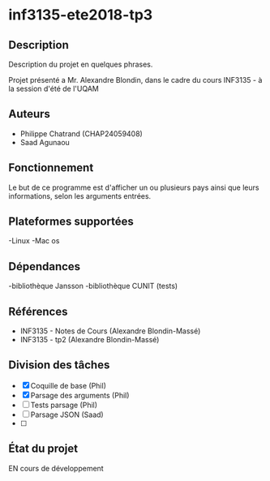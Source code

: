 # inf3135-ete2018-tp3


## Description

Description du projet en quelques phrases.

Projet présenté a Mr. Alexandre Blondin, dans le cadre du cours INF3135 - à la session
d'été de l'UQAM

## Auteurs

- Philippe Chatrand (CHAP24059408)
- Saad Agunaou


## Fonctionnement

Le but de ce programme est d'afficher un ou plusieurs pays ainsi que leurs informations, selon les arguments entrées.



## Plateformes supportées

-Linux
-Mac os


## Dépendances

-bibliothèque Jansson
-bibliothèque CUNIT (tests)

## Références

- INF3135 - Notes de Cours (Alexandre Blondin-Massé)
- INF3135 - tp2 (Alexandre Blondin-Massé)

## Division des tâches


- [x] Coquille de base (Phil)
- [x] Parsage des arguments (Phil)
- [ ] Tests parsage (Phil) 
- [ ] Parsage JSON (Saad)
- [ ] 

 

## État du projet

EN cours de développement


